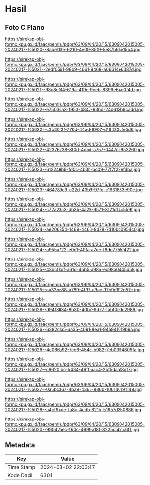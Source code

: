 # Hasil

## Foto C Plano

https://sirekap-obj-formc.kpu.go.id/faac/pemilu/pdpr/63/09/04/20/15/6309042015005-20240217-105020--8abe113e-6210-4e09-85f9-5e87b95e15b4.jpg

https://sirekap-obj-formc.kpu.go.id/faac/pemilu/pdpr/63/09/04/20/15/6309042015005-20240217-105021--2edf0561-98b9-4661-9468-a06614e6387d.jpg

https://sirekap-obj-formc.kpu.go.id/faac/pemilu/pdpr/63/09/04/20/15/6309042015005-20240217-105021--98c8e0f4-619a-419e-9eeb-8399e64e0f4d.jpg

https://sirekap-obj-formc.kpu.go.id/faac/pemilu/pdpr/63/09/04/20/15/6309042015005-20240217-105022--e7503da3-f953-4847-93bd-24d613b9cadd.jpg

https://sirekap-obj-formc.kpu.go.id/faac/pemilu/pdpr/63/09/04/20/15/6309042015005-20240217-105022--c3b30f2f-776d-44ad-9907-d19423cfe5d6.jpg

https://sirekap-obj-formc.kpu.go.id/faac/pemilu/pdpr/63/09/04/20/15/6309042015005-20240217-105022--42376238-8f0d-4dbd-a757-0447ce953260.jpg

https://sirekap-obj-formc.kpu.go.id/faac/pemilu/pdpr/63/09/04/20/15/6309042015005-20240217-105023--612246b9-fd0c-4b3b-bc09-77f7f29ef4ba.jpg

https://sirekap-obj-formc.kpu.go.id/faac/pemilu/pdpr/63/09/04/20/15/6309042015005-20240217-105023--464789c9-c22d-43b9-97fd-c1931833e90c.jpg

https://sirekap-obj-formc.kpu.go.id/faac/pemilu/pdpr/63/09/04/20/15/6309042015005-20240217-105024--c72a23c3-db35-4a29-9571-3121d14c559f.jpg

https://sirekap-obj-formc.kpu.go.id/faac/pemilu/pdpr/63/09/04/20/15/6309042015005-20240217-105024--ae206854-1469-4466-8d78-7d10bd0954c0.jpg

https://sirekap-obj-formc.kpu.go.id/faac/pemilu/pdpr/63/09/04/20/15/6309042015005-20240217-105024--a955a722-e0c1-40fa-a7de-f8de7755f422.jpg

https://sirekap-obj-formc.kpu.go.id/faac/pemilu/pdpr/63/09/04/20/15/6309042015005-20240217-105025--43dcf8df-a61d-4bb5-a98a-ec98a0445d58.jpg

https://sirekap-obj-formc.kpu.go.id/faac/pemilu/pdpr/63/09/04/20/15/6309042015005-20240217-105025--aa33be88-a789-4f97-a9ae-17b9c192d57c.jpg

https://sirekap-obj-formc.kpu.go.id/faac/pemilu/pdpr/63/09/04/20/15/6309042015005-20240217-105026--d94f3634-8b30-40b7-9d77-fabf0edc2989.jpg

https://sirekap-obj-formc.kpu.go.id/faac/pemilu/pdpr/63/09/04/20/15/6309042015005-20240217-105026--6382c1a5-aa35-4091-8ea1-94a941019b9a.jpg

https://sirekap-obj-formc.kpu.go.id/faac/pemilu/pdpr/63/09/04/20/15/6309042015005-20240217-105026--4c066a92-7ce6-454d-b982-7eb0394809fa.jpg

https://sirekap-obj-formc.kpu.go.id/faac/pemilu/pdpr/63/09/04/20/15/6309042015005-20240217-105027--c8620fbc-5434-46ff-aac4-2bf5daaf8df7.jpg

https://sirekap-obj-formc.kpu.go.id/faac/pemilu/pdpr/63/09/04/20/15/6309042015005-20240217-105027--0a5bc367-4ba9-4365-886b-106140191149.jpg

https://sirekap-obj-formc.kpu.go.id/faac/pemilu/pdpr/63/09/04/20/15/6309042015005-20240217-105028--a4cf94de-fa8c-4cdb-821b-51657d350886.jpg

https://sirekap-obj-formc.kpu.go.id/faac/pemilu/pdpr/63/09/04/20/15/6309042015005-20240217-105020--99042aec-f60c-499f-a18f-8225c5bcc6f1.jpg


## Metadata

| Key        | Value               |
| ---------- | ------------------- |
| Time Stamp | 2024-03-02 22:03:47 |
| Kode Dapil | 6301                |



